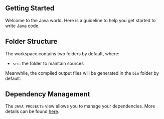 ## Getting Started

Welcome to the Java world. Here is a guideline to help you get started to write Java code.

## Folder Structure

The workspace contains two folders by default, where:

- `src`: the folder to maintain sources

Meanwhile, the compiled output files will be generated in the `bin` folder by default.

## Dependency Management

The `JAVA PROJECTS` view allows you to manage your dependencies. More details can be found [here](https://github.com/microsoft/vscode-java-dependency#manage-dependencies).